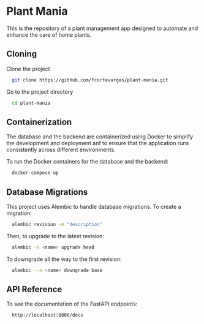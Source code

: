 
# Plant Mania

This is the repository of a plant management app designed to automate and enhance the care of home plants.


## Cloning

Clone the project

```bash
  git clone https://github.com/fcortevargas/plant-mania.git
```

Go to the project directory

```bash
  cd plant-mania
```

## Containerization

The database and the backend are containerized using Docker to simplify the development and deployment anf to ensure that the application runs consistently across different environments. 

To run the Docker containers for the database and the backend:

```bash
  docker-compose up
```

## Database Migrations

This project uses Alembic to handle database migrations. To create a migration:

```bash
  alembic revision -m "description"
```

Then, to upgrade to the latest revision:

```bash
  alembic -n <name> upgrade head
```

To downgrade all the way to the first revision:

```bash
  alembic --n <name> downgrade base
```

## API Reference

To see the documentation of the FastAPI endpoints:

```http
  http://localhost:8000/docs
```
